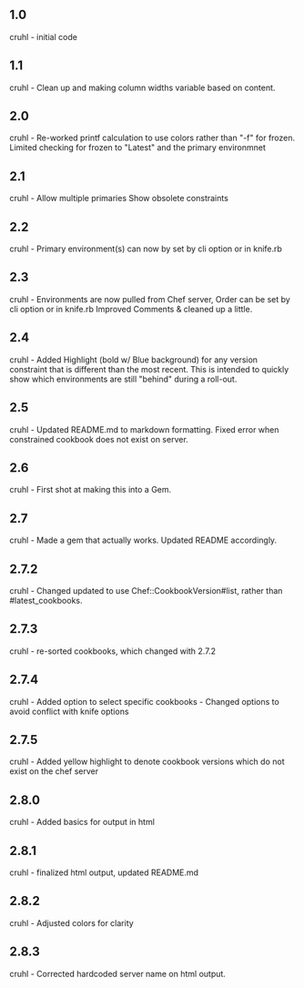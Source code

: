 1.0
-----
cruhl - initial code

1.1
-----
cruhl - Clean up and making column widths variable based on content.

2.0
-----
cruhl - Re-worked printf calculation to use colors rather than "-f" for frozen.
	Limited checking for frozen to "Latest" and the primary environmnet

2.1
-----
cruhl - Allow multiple primaries
	Show obsolete constraints

2.2
----
cruhl - Primary environment(s) can now by set by cli option or in knife.rb

2.3
----
cruhl - Environments are now pulled from Chef server, Order can be set by cli option or in knife.rb
	Improved Comments & cleaned up a little.

2.4
----
cruhl - Added Highlight (bold w/ Blue background) for any version constraint that is different than the most recent.
        This is intended to quickly show which environments are still "behind" during a roll-out.

2.5
----
cruhl - Updated README.md to markdown formatting.
	Fixed error when constrained cookbook does not exist on server.
	
2.6
----
cruhl - First shot at making this into a Gem.

2.7
----
cruhl - Made a gem that actually works.
	Updated README accordingly.

2.7.2
-----
cruhl - Changed updated to use Chef::CookbookVersion#list, rather than  #latest_cookbooks.

2.7.3
-----
cruhl - re-sorted cookbooks, which changed with 2.7.2

2.7.4
-----
cruhl - Added option to select specific cookbooks
      - Changed options to avoid conflict with knife options

2.7.5
-----
cruhl - Added yellow highlight to denote cookbook versions which do not exist on the chef server

2.8.0
-----
cruhl - Added basics for output in html

2.8.1
-----
cruhl - finalized html output, updated README.md

2.8.2
-----
cruhl - Adjusted colors for clarity

2.8.3
-----
cruhl - Corrected hardcoded server name on html output.
